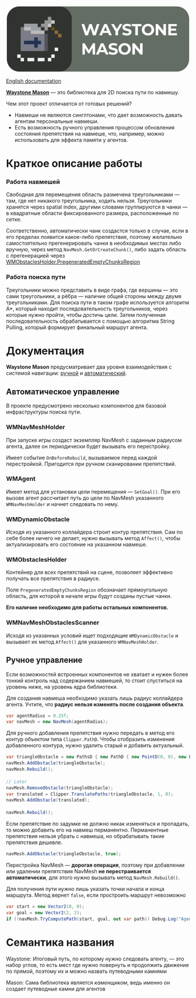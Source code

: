<p align="center"><img src="Images/Cover.png" width="500" ></p>

[English documentation](README.md)

[**Waystone Mason**](#семантика-названия) — это библиотека для 2D поиска пути по навмешу.

Чем этот проект отличается от готовых решений?
 - Навмеши не являются синглтонами, что дает возможность давать агентам персональные навмеши. 
 - Есть возможность ручного управления процессом обновления состояния препятствия на навмеше, 
что, например, можно использовать для эффекта памяти у агентов.

   

# Краткое описание работы

### Работа навмешей
Свободная для перемещения область размечена треугольниками — там, где нет никакого треугольника, ходить нельзя. 
Треугольники хранятся через spatial index, другими словами группируются в чанки — в квадратные области фиксированного размера, расположенные по сетке.

Соответственно, автоматически чанк создастся только в случае, если в его пределах появится какое-либо препятствие,
поэтому желательно самостоятельно прегенерировать чанки в необходимых местах либо вручную, через метод `NavMesh.GetOrCreateChunk()`, либо задать область с прегенерацией
через [WMObstaclesHolder.PregeneratedEmptyChunksRegion](#WMObstaclesHolder)

### Работа поиска пути
Треугольники можно представить в виде графа, где вершины — это сами треугольники, а рёбра — наличие общей стороны между двумя треугольниками.
Для поиска пути в таком графе используется алгоритм A*, который находит последовательность треугольников, через которые нужно пройти, чтобы достичь цели.
Затем полученная последовательность обрабатывается с помощью алгоритма String Pulling, который формирует финальный маршрут агента.


# Документация

**Waystone Mason** предусматривает два уровня взаимодействия с системой навигации: 
[ручной](#ручное-управление) и [автоматический](#автоматическое—управление).

## Автоматическое управление

В проекте предусмотрено несколько компонентов для базовой инфраструктуры поиска пути.

### WMNavMeshHolder
При запуске игры создаст экземпляр NavMesh с заданным радиусом агента, далее он периодически будет вызывать его перестройку.

Имеет событие `OnBeforeRebuild`, вызываемое перед каждой перестройкой. Пригодится при ручном сканировании препятствий. 

### WMAgent
Имеет метод для установки цели перемещения — `SetGoal()`. 
При его вызове агент рассчитает путь до цели по NavMesh указанного `WMNavMeshHolder` и начнет следовать по нему.

### WMDynamicObstacle
Исходя из указанного коллайдера строит контур препятствия. Сам по себе более ничего не делает, 
нужно вызывать метод `Affect()`, чтобы актуализировать его состояние на указанном навмеше.

### WMObstaclesHolder
Контейнер для всех препятствий на сцене, позволяет эффективно получать все препятствия в радиусе.

Поле `PregeneratedEmptyChunksRegion` обозначает прямоугольную область, для которой в начале игры будут созданы пустые чанки.

**Его наличие необходимо для работы остальных компонентов.**

### WMNavMeshObstaclesScanner
Исходя из указанных условий ищет подходящие `WMDynamicObstacle` и вызывает их метод `Affect()` для указанного `WMNavMeshHolder`.

## Ручное управление

Если возможностей встроенных компонентов не хватает и нужен более тонкий контроль над содержанием навмешей, 
то стоит спуститься на уровень ниже, на уровень ядра библиотеки.

Для создания навмеша необходимо указать лишь радиус коллайдера агента. Учтите, что **радиус нельзя изменять после создания объекта**.
```cs
var agentRadius = 0.25f;
var navMesh = new NavMesh(agentRadius);
```

Для ручного добавления препятствия нужно передать в метод его контур объектом типа `Clipper.PathD`. 
Чтобы отобразить изменения добавленного контура, нужно удалить старый и добавить актуальный. 
```cs
var triangleObstacle = new PathsD { new PathD { new PointD(0, 0), new PointD(1, 0), new PointD(1, 1) } };
navMesh.AddObstacle(triangleObstacle);
navMesh.Rebuild();

// Later
navMesh.RemoveObstacle(triangleObstacle);
var translated = Clipper.TranslatePaths(triangleObstacle, 1, 0);
navMesh.AddObstacle(translated);

navMesh.Rebuild();
```

Если препятствие по задумке не должно никак изменяться и пропадать, то можно добавить его на навмеш перманентно. 
Перманентные препятствия нельзя убрать с навмеша, но обрабатывать такие препятствия дешевле.
```cs
navMesh.AddObstacle(triangleObstacle, true);
```

Перестройка NavMesh — **дорогая операция**, поэтому при добавлении или удалении препятствия NavMesh **не перестраивается автоматически**, 
для этого нужно вызывать метод `NavMesh.Rebuild()`.

Для получения пути нужно лишь указать точки начала и конца маршрута. Метод вернет `false`, если простроить маршрут невозможно
```cs
var start = new Vector2(0, 0);
var goal = new Vector2(2, 2);
if (!navMesh.TryComputePath(start, goal, out var path)) Debug.Log("Agent can't reach the goal!");
```


# Семантика названия
Waystone: Итоговый путь, по которому нужно следовать агенту, — это набор углов, то есть мест где нужно повернуть и продолжить 
движение по прямой, поэтому их и можно назвать путеводными камнями

Mason: Сама библиотека является *каменщиком*, ведь именно он создает путеводные камни для агентов